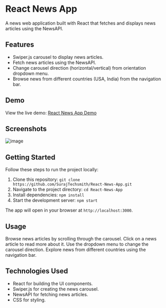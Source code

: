 # React News App

A news web application built with React that fetches and displays news articles using the NewsAPI.

## Features

- Swiper.js carousel to display news articles.
- Fetch news articles using the NewsAPI.
- Change carousel direction (horizontal/vertical) from orientation dropdown menu.
- Browse news from different countries (USA, India) from the navigation bar.

## Demo

View the live demo: [React News App Demo](https://react-news-app-flame.vercel.app/)

## Screenshots

![image](https://github.com/SurajTechsmith/React-News-App/assets/132484115/80f436c8-e0bd-48f8-afcf-9e69a05883a1)

## Getting Started

Follow these steps to run the project locally:

1. Clone this repository: `git clone https://github.com/SurajTechsmith/React-News-App.git`
2. Navigate to the project directory: `cd React-News-App`
3. Install dependencies: `npm install`
4. Start the development server: `npm start`

The app will open in your browser at `http://localhost:3000`.

## Usage

Browse news articles by scrolling through the carousel. Click on a news article to read more about it. Use the dropdown menu to change the carousel direction. Explore news from different countries using the navigation bar.

## Technologies Used

- React for building the UI components.
- Swiper.js for creating the news carousel.
- NewsAPI for fetching news articles.
- CSS for styling.
